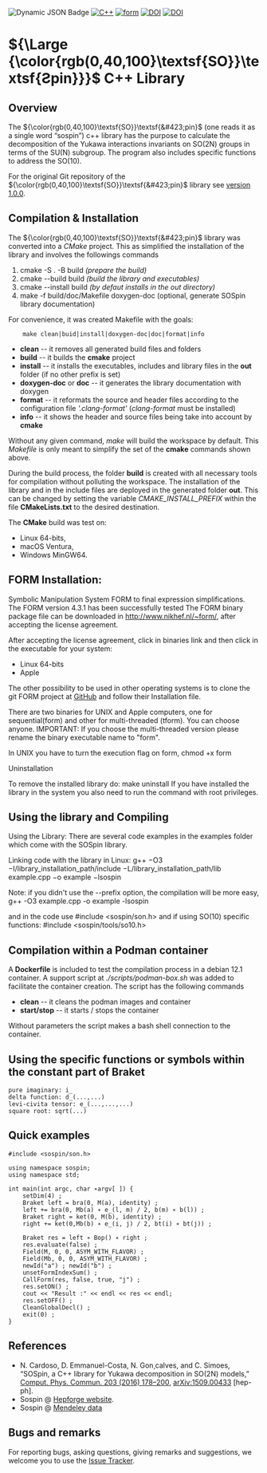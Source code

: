 ![Dynamic JSON Badge](https://img.shields.io/badge/dynamic/json?url=https%3A%2F%2Fraw.githubusercontent.com%2Fdedacosta%2Fsospin%2Fmain%2Fpackage.json&query=version&label=Version&color=blue)
[![C++](https://img.shields.io/badge/C++-11-blue)](https://en.cppreference.com/w/cpp/11)
[![form](https://img.shields.io/badge/Form-4.3-blue)](https://github.com/vermaseren/form/tree/4.3)
[![DOI](https://zenodo.org/badge/DOI/10.1016/j.cpc.2016.01.010.svg)](https://doi.org/10.1016/j.cpc.2016.01.010)
[![DOI](https://img.shields.io/badge/arXiv-1509.00433-red)](https://arxiv.org/abs/1509.00433)

# ${\Large {\color{rgb(0,40,100}\textsf{SO}}\textsf{&#423;pin}}}$ C++ Library

## Overview

The ${\color{rgb(0,40,100}\textsf{SO}}\textsf{&#423;pin}$ (one reads it as a single word “sospin”) c++ library 
has the purpose to calculate the decomposition of the Yukawa interactions invariants on SO(2N) groups in terms
of the SU(N) subgroup. The program also includes specific functions to address the SO(10).

For the original Git repository of the ${\color{rgb(0,40,100}\textsf{SO}}\textsf{&#423;pin}$ library see [version 1.0.0](https://github.com/dedacosta/sospin/tree/v1.0.0).

## Compilation & Installation

The ${\color{rgb(0,40,100}\textsf{SO}}\textsf{&#423;pin}$ library was converted into a *CMake* project.
This as simplified the installation of the library and  involves the followings commands 
1. cmake -S . -B build _(prepare the build)_
2. cmake --build build _(build the library and executables)_
3. cmake --install build _(by defaut installs in the *out* directory)_
4. make -f build/doc/Makefile doxygen-doc (optional, generate SOSpin library documentation)

For convenience, it was created Makefile with the goals:
```make 
    make clean|buid|install|doxygen-doc|doc|format|info
```
- **clean** -- it removes all generated build files and folders 
- **build** -- it builds the **cmake** project
- **install** -- it installs the executables, includes and library files in the **out** folder (if no other prefix is set) 
- **doxygen-doc** or **doc** -- it generates the library documentation with doxygen
- **format** -- it reformats the source and header files according to the configuration file _'.clang-format'_ (_clang-format_ must be installed)
- **info** -- it shows the header and source files being take into account by **cmake**

Without any given command, _make_ will build the workspace by default. This _Makefile_ is only meant to simplify the set of the **cmake** commands shown above.

During the build process, the folder **build** is created with all necessary tools for compilation without polluting the 
workspace. The installation of the library and in the include files are deployed in the generated folder **out**. This 
can be changed by setting the variable _CMAKE_INSTALL_PREFIX_ within the file **CMakeLists.txt** to the desired 
destination.

The **CMake** build was test on:
- Linux 64-bits,
- macOS Ventura,
- Windows MinGW64.

## FORM Installation:

Symbolic Manipulation System FORM to final expression simplifications. The FORM version 4.3.1 has been successfully
tested The FORM binary package file can be downloaded in http://www.nikhef.nl/~form/, 
after accepting the license agreement.

After accepting the license agreement, click in binaries link and then click in 
the executable for your system:
- Linux 64-bits
- Apple

The other possibility to be used in other operating systems is to clone the git FORM project at 
[GitHub](https://github.com/vermaseren/form) and follow their Installation file.

There are two binaries for UNIX and Apple computers, one for sequential(form) 
and other for multi-threaded (tform).
You can choose anyone.
IMPORTANT: If you choose the multi-threaded version please rename the binary 
executable name to "form".

In UNIX you have to turn the execution flag on form,
chmod +x form

Uninstallation

To remove the installed library do: make uninstall
If you have installed the library in the system you also need to run the command 
with root privileges.

## Using the library and Compiling

Using the Library:
There are several code examples in the examples folder which come with the 
SOSpin library.


Linking code with the library in Linux:
g++ −O3 −I/library_installation_path/include −L/library_installation_path/lib \
example.cpp −o example −lsospin

Note: if you didn't use the --prefix option, the compilation will be more easy,
g++ -O3 example.cpp -o example -lsospin

and in the code use
#include <sospin/son.h>
and if using SO(10) specific functions:
#include <sospin/tools/so10.h>

## Compilation within a Podman container

A **Dockerfile** is included to test the compilation process in a debian 12.1 container. A support script
at _./scripts/podman-box.sh_ was added to facilitate the container creation. The script has the following
commands
- **clean** -- it cleans the podman images and container
- **start/stop** -- it starts / stops the container

Without parameters the script makes a bash shell connection to the container.


## Using the specific functions or symbols within the constant part of Braket

    pure imaginary: i_
    delta function: d_(...,...)
    levi-civita tensor: e_(...,...,...)
    square root: sqrt(...)

## Quick examples

```sospin
#include <sospin/son.h>

using namespace sospin;
using namespace std;

int main(int argc, char ∗argv[ ]) {
    setDim(4) ;
    Braket left = bra(0, M(a), identity) ;
    left += bra(0, Mb(a) ∗ e_(l, m) / 2, b(m) ∗ b(l)) ;
    Braket right = ket(0, M(b), identity) ;
    right += ket(0,Mb(b) ∗ e_(i, j) / 2, bt(i) ∗ bt(j)) ;

    Braket res = left ∗ Bop() ∗ right ;
    res.evaluate(false) ;
    Field(M, 0, 0, ASYM_WITH_FLAVOR) ;
    Field(Mb, 0, 0, ASYM_WITH_FLAVOR) ;
    newId("a") ; newId("b") ;
    unsetFormIndexSum() ;
    CallForm(res, false, true, "j") ;
    res.setON() ;
    cout << "Result :" << endl << res << endl;
    res.setOFF() ;
    CleanGlobalDecl() ;
    exit(0) ;
}
```

## References

-  N. Cardoso, D. Emmanuel-Costa, N. Gon¸calves, and C. Simoes, “SOSpin, a C++
  library for Yukawa decomposition in SO(2N) models,” [Comput. Phys. Commun.
  203 (2016) 178–200](https://doi.org/10.1016/j.cpc.2016.01.010), [arXiv:1509.00433](https://arxiv.org/abs/1509.00433) [hep-ph].
- Sospin @ [Hepforge website](https://sospin.hepforge.org).
- Sospin @ [Mendeley data](https://data.mendeley.com/datasets/w8g9349ppv/1)
## Bugs and remarks

For reporting bugs, asking questions, giving remarks and suggestions, we welcome you to use the [Issue Tracker](https://github.com/dedacosta/sospin/issues).

